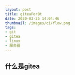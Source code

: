```yaml
---
layout: post
title: giteaForBt
date: 2020-03-25 14:04:46
thumbnail: /images/ci/flow.png
tags:
- git
- gitea
- linux
- 服务器
---
```


## 什么是gitea